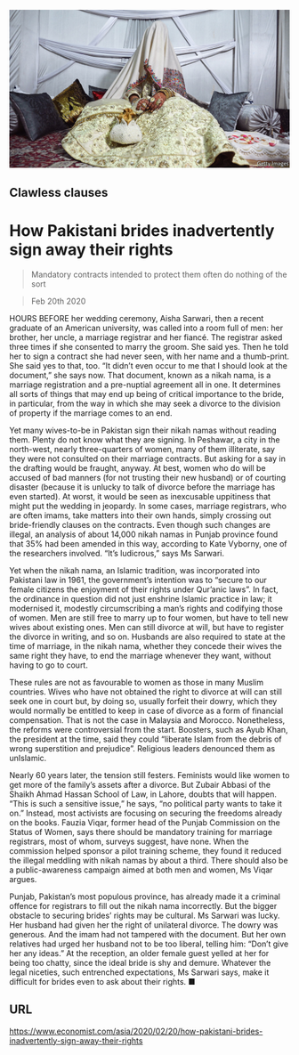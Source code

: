 ![](./images/20200222_ASP003_0.jpg)

## Clawless clauses

# How Pakistani brides inadvertently sign away their rights

> Mandatory contracts intended to protect them often do nothing of the sort

> Feb 20th 2020

HOURS BEFORE her wedding ceremony, Aisha Sarwari, then a recent graduate of an American university, was called into a room full of men: her brother, her uncle, a marriage registrar and her fiancé. The registrar asked three times if she consented to marry the groom. She said yes. Then he told her to sign a contract she had never seen, with her name and a thumb-print. She said yes to that, too. “It didn’t even occur to me that I should look at the document,” she says now. That document, known as a nikah nama, is a marriage registration and a pre-nuptial agreement all in one. It determines all sorts of things that may end up being of critical importance to the bride, in particular, from the way in which she may seek a divorce to the division of property if the marriage comes to an end.

Yet many wives-to-be in Pakistan sign their nikah namas without reading them. Plenty do not know what they are signing. In Peshawar, a city in the north-west, nearly three-quarters of women, many of them illiterate, say they were not consulted on their marriage contracts. But asking for a say in the drafting would be fraught, anyway. At best, women who do will be accused of bad manners (for not trusting their new husband) or of courting disaster (because it is unlucky to talk of divorce before the marriage has even started). At worst, it would be seen as inexcusable uppitiness that might put the wedding in jeopardy. In some cases, marriage registrars, who are often imams, take matters into their own hands, simply crossing out bride-friendly clauses on the contracts. Even though such changes are illegal, an analysis of about 14,000 nikah namas in Punjab province found that 35% had been amended in this way, according to Kate Vyborny, one of the researchers involved. “It’s ludicrous,” says Ms Sarwari.

Yet when the nikah nama, an Islamic tradition, was incorporated into Pakistani law in 1961, the government’s intention was to “secure to our female citizens the enjoyment of their rights under Qur’anic laws”. In fact, the ordinance in question did not just enshrine Islamic practice in law; it modernised it, modestly circumscribing a man’s rights and codifying those of women. Men are still free to marry up to four women, but have to tell new wives about existing ones. Men can still divorce at will, but have to register the divorce in writing, and so on. Husbands are also required to state at the time of marriage, in the nikah nama, whether they concede their wives the same right they have, to end the marriage whenever they want, without having to go to court.

These rules are not as favourable to women as those in many Muslim countries. Wives who have not obtained the right to divorce at will can still seek one in court but, by doing so, usually forfeit their dowry, which they would normally be entitled to keep in case of divorce as a form of financial compensation. That is not the case in Malaysia and Morocco. Nonetheless, the reforms were controversial from the start. Boosters, such as Ayub Khan, the president at the time, said they could “liberate Islam from the debris of wrong superstition and prejudice”. Religious leaders denounced them as unIslamic.

Nearly 60 years later, the tension still festers. Feminists would like women to get more of the family’s assets after a divorce. But Zubair Abbasi of the Shaikh Ahmad Hassan School of Law, in Lahore, doubts that will happen. “This is such a sensitive issue,” he says, “no political party wants to take it on.” Instead, most activists are focusing on securing the freedoms already on the books. Fauzia Viqar, former head of the Punjab Commission on the Status of Women, says there should be mandatory training for marriage registrars, most of whom, surveys suggest, have none. When the commission helped sponsor a pilot training scheme, they found it reduced the illegal meddling with nikah namas by about a third. There should also be a public-awareness campaign aimed at both men and women, Ms Viqar argues.

Punjab, Pakistan’s most populous province, has already made it a criminal offence for registrars to fill out the nikah nama incorrectly. But the bigger obstacle to securing brides’ rights may be cultural. Ms Sarwari was lucky. Her husband had given her the right of unilateral divorce. The dowry was generous. And the imam had not tampered with the document. But her own relatives had urged her husband not to be too liberal, telling him: “Don’t give her any ideas.” At the reception, an older female guest yelled at her for being too chatty, since the ideal bride is shy and demure. Whatever the legal niceties, such entrenched expectations, Ms Sarwari says, make it difficult for brides even to ask about their rights. ■

## URL

https://www.economist.com/asia/2020/02/20/how-pakistani-brides-inadvertently-sign-away-their-rights
